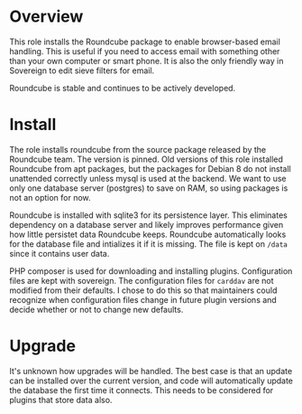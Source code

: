 # Overview

This role installs the Roundcube package to enable browser-based email handling. This is useful if you need to access email with something other than your own computer or smart phone.  It is also the only friendly way in Sovereign to edit sieve filters for email.

Roundcube is stable and continues to be actively developed.

# Install

The role installs roundcube from the source package released by the Roundcube team.  The version is pinned.  Old versions of this role installed Roundcube from apt packages, but the packages for Debian 8 do not install unattended correctly unless mysql is used at the backend.  We want to use only one database server (postgres) to save on RAM, so using packages is not an option for now.

Roundcube is installed with sqlite3 for its persistence layer.  This eliminates dependency on a database server and likely improves performance given how little persistet data Roundcube keeps.  Roundcube automatically looks for the database file and intializes it if it is missing.  The file is kept on `/data` since it contains user data.

PHP composer is used for downloading and installing plugins.  Configuration files are kept with sovereign.  The configuration files for `carddav` are not modified from their defaults.  I chose to do this so that maintainers could recognize when configuration files change in future plugin versions and decide whether or not to change new defaults.

# Upgrade

It's unknown how upgrades will be handled.  The best case is that an update can be installed over the current version, and code will automatically update the database the first time it connects.  This needs to be considered for plugins that store data also.
